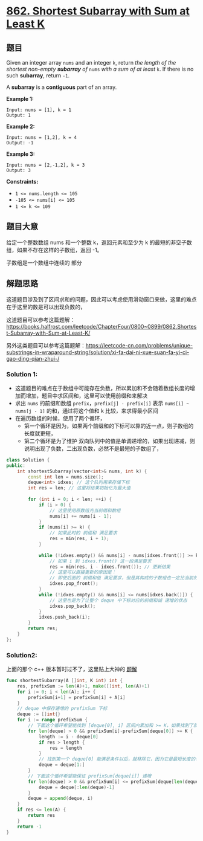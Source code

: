 # [862. Shortest Subarray with Sum at Least K](https://leetcode.com/problems/shortest-subarray-with-sum-at-least-k/)

## 题目

Given an integer array `nums` and an integer `k`, return *the length of the shortest non-empty **subarray** of* `nums` *with a sum of at least* `k`. If there is no such **subarray**, return `-1`.

A **subarray** is a **contiguous** part of an array.

 

**Example 1:**

```
Input: nums = [1], k = 1
Output: 1
```

**Example 2:**

```
Input: nums = [1,2], k = 4
Output: -1
```

**Example 3:**

```
Input: nums = [2,-1,2], k = 3
Output: 3
```

 

**Constraints:**

- `1 <= nums.length <= 105`
- `-105 <= nums[i] <= 105`
- `1 <= k <= 109`

## 题目大意

给定一个整数数组 nums 和一个整数 k，返回元素和至少为 k 的最短的非空子数组，如果不存在这样的子数组，返回 -1。

子数组是一个数组中连续的 部分

## 解题思路

这道题目涉及到了区间求和的问题，因此可以考虑使用滑动窗口来做，这里的难点在于这里的数是可以出现负数的，

这道题目可以参考这篇题解：https://books.halfrost.com/leetcode/ChapterFour/0800~0899/0862.Shortest-Subarray-with-Sum-at-Least-K/

另外这类题目可以参考这篇题解：https://leetcode-cn.com/problems/unique-substrings-in-wraparound-string/solution/xi-fa-dai-ni-xue-suan-fa-yi-ci-gao-ding-qian-zhui-/



### Solution 1:

* 这道题目的难点在于数组中可能存在负数，所以累加和不会随着数组长度的增加而增加，题目中求区间和，这里可以使用前缀和来解决
* 求出 `nums` 的前缀和数组 `prefix`，`prefix[j] - prefix[i]` 表示 `nums[i] ~ nums[j - 1]` 的和，通过将这个值和 k 比较，来求得最小区间
* 在遍历数组的时候，使用了两个循环，
  * 第一个循环是因为，如果两个前缀和的下标可以靠的近一点，则子数组的长度就更短，
  * 第二个循环是为了维护 双向队列中的值是单调递增的，如果出现递减，则说明出现了负数，二出现负数，必然不是最短的子数组了，

````c++
class Solution {
public:
    int shortestSubarray(vector<int>& nums, int k) {
        const int len = nums.size();
        deque<int> idxes; // 这个队列用来存储下标
        int res = len; // 这里将结果初始化为最大值
        
        for (int i = 0; i < len; ++i) {
            if (i > 0) {
                // 这里使用原数组充当前缀和数组
                nums[i] += nums[i - 1];
            }
            if (nums[i] >= k) {
                // 如果此时的 前缀和 满足要求
                res = min(res, i + 1);
            }
            
            while (!idxes.empty() && nums[i] - nums[idxes.front()] >= k) {
                // 如果 i 到 idxes.front() 这一段满足要求
                res = min(res, i - idxes.front()); // 更新结果
                // 这里可以直接更新的原因是：
                // 即使后面的 前缀和值 满足要求，但是其构成的子数组也一定比当前的长，所以这里可以直接弹出
                idxes.pop_front();
            }
            while (!idxes.empty() && nums[i] <= nums[idxes.back()]) {
                // 这里也是为了让整个 deque 中下标对应的前缀和诚 递增的状态
                idxes.pop_back();
            }
            idxes.push_back(i);
        }
        return res;
    }
};
````

### Solution2:

上面的那个 c++ 版本暂时过不了，这里贴上大神的 [题解](https://books.halfrost.com/leetcode/ChapterFour/0800~0899/0862.Shortest-Subarray-with-Sum-at-Least-K/)

````go
func shortestSubarray(A []int, K int) int {
	res, prefixSum := len(A)+1, make([]int, len(A)+1)
	for i := 0; i < len(A); i++ {
		prefixSum[i+1] = prefixSum[i] + A[i]
	}
	// deque 中保存递增的 prefixSum 下标
	deque := []int{}
	for i := range prefixSum {
		// 下面这个循环希望能找到 [deque[0], i] 区间内累加和 >= K，如果找到了就更新答案
		for len(deque) > 0 && prefixSum[i]-prefixSum[deque[0]] >= K {
			length := i - deque[0]
			if res > length {
				res = length
			}
			// 找到第一个 deque[0] 能满足条件以后，就移除它，因为它是最短长度的子序列了
			deque = deque[1:]
		}
		// 下面这个循环希望能保证 prefixSum[deque[i]] 递增
		for len(deque) > 0 && prefixSum[i] <= prefixSum[deque[len(deque)-1]] {
			deque = deque[:len(deque)-1]
		}
		deque = append(deque, i)
	}
	if res <= len(A) {
		return res
	}
    return -1
}

````


